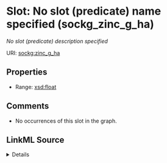 

# Slot: No slot (predicate) name specified (sockg_zinc_g_ha)


_No slot (predicate) description specified_







URI: [sockg:zinc_g_ha](https://idir.uta.edu/sockg-ontology/docs/zinc_g_ha)



<!-- no inheritance hierarchy -->








## Properties

* Range: [xsd:float](http://www.w3.org/2001/XMLSchema#float)





## Comments

* No occurrences of this slot in the graph.



## LinkML Source

<details>

```yaml
name: sockg_zinc_g_ha
description: No slot (predicate) description specified
title: No slot (predicate) name specified
comments:
- No occurrences of this slot in the graph.
from_schema: soc-kg
rank: 1000
domain: sockg_WindErosionArea
slot_uri: sockg:zinc_g_ha
alias: sockg_zinc_g_ha
range: float

```
</details>